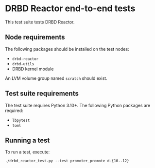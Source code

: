 # DRBD Reactor end-to-end tests

This test suite tests DRBD Reactor.

## Node requirements

The following packages should be installed on the test nodes:

* `drbd-reactor`
* `drbd-utils`
* DRBD kernel module

An LVM volume group named `scratch` should exist.

## Test suite requirements

The test suite requires Python 3.10+. The following Python packages are required:

* `lbpytest`
* `toml`

## Running a test

To run a test, execute:

```
./drbd_reactor_test.py --test promoter_promote d-{10..12}
```
